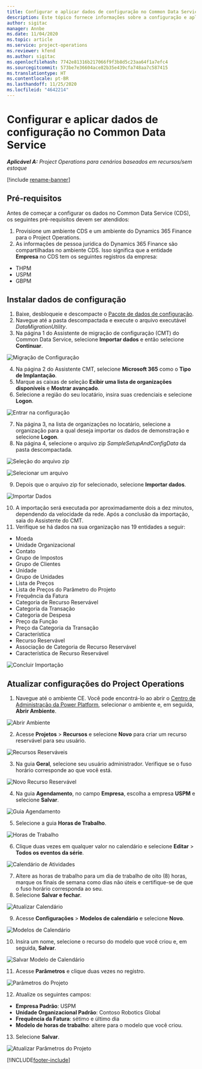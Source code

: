 ```yaml
---
title: Configurar e aplicar dados de configuração no Common Data Service
description: Este tópico fornece informações sobre a configuração e aplicação de dados de configuração no Project Operations.
author: sigitac
manager: Annbe
ms.date: 11/04/2020
ms.topic: article
ms.service: project-operations
ms.reviewer: kfend
ms.author: sigitac
ms.openlocfilehash: 7742e81316b217066f9f3b8d5c23aa64f1a7efc4
ms.sourcegitcommit: 573be7e36604ace82b35e439cfa748aa7c587415
ms.translationtype: HT
ms.contentlocale: pt-BR
ms.lasthandoff: 11/25/2020
ms.locfileid: "4642214"
---
```

# <a name="set-up-and-apply-configuration-data-in-the-common-data-service"></a>Configurar e aplicar dados de configuração no Common Data Service 

_**Aplicável A:** Project Operations para cenários baseados em recursos/sem estoque_

[!include [rename-banner](~/includes/cc-data-platform-banner.md)]

## <a name="prerequisites"></a>Pré-requisitos

Antes de começar a configurar os dados no Common Data Service (CDS), os seguintes pré-requisitos devem ser atendidos:

1.  Provisione um ambiente CDS e um ambiente do Dynamics 365 Finance para o Project Operations.
2.  As informações de pessoa jurídica do Dynamics 365 Finance são compartilhadas no ambiente CDS. Isso significa que a entidade **Empresa** no CDS tem os seguintes registros da empresa:
  - THPM
  - USPM
  - GBPM

## <a name="install-setup-and-configuration-data"></a>Instalar dados de configuração

1. Baixe, desbloqueie e descompacte o [Pacote de dados de configuração](https://download.microsoft.com/download/1/3/4/1349369c-6209-42b7-b3b4-5be0e67cacd8/ProjOpsSampleSetupData-%20Integrated%20UR1.zip).
2. Navegue até a pasta descompactada e execute o arquivo executável *DataMigrationUtility*.
3. Na página 1 do Assistente de migração de configuração (CMT) do Common Data Service, selecione **Importar dados** e então selecione **Continuar**.

![Migração de Configuração](./media/1ConfigurationMigration.png)

4. Na página 2 do Assistente CMT, selecione **Microsoft 365** como o **Tipo de Implantação**.
5. Marque as caixas de seleção **Exibir uma lista de organizações disponíveis** e **Mostrar avançado**.
6. Selecione a região do seu locatário, insira suas credenciais e selecione **Logon**.

![Entrar na configuração](./media/2ConfigurationSignin.png)

7. Na página 3, na lista de organizações no locatário, selecione a organização para a qual deseja importar os dados de demonstração e selecione **Logon**.
8. Na página 4, selecione o arquivo zip *SampleSetupAndConfigData* da pasta descompactada.

![Seleção do arquivo zip](./media/3ZipFile.png)

![Selecionar um arquivo](./media/4SelectAFile.png)

9. Depois que o arquivo zip for selecionado, selecione **Importar dados**.

![Importar Dados](./media/5ImportData.png)

10. A importação será executada por aproximadamente dois a dez minutos, dependendo da velocidade da rede. Após a conclusão da importação, saia do Assistente do CMT. 
11. Verifique se há dados na sua organização nas 19 entidades a seguir:

  - Moeda
  - Unidade Organizacional
  - Contato
  - Grupo de Impostos
  - Grupo de Clientes
  - Unidade
  - Grupo de Unidades
  - Lista de Preços
  - Lista de Preços do Parâmetro do Projeto
  - Frequência da Fatura
  - Categoria de Recurso Reservável
  - Categoria da Transação
  - Categoria de Despesa
  - Preço da Função
  - Preço da Categoria da Transação
  - Característica
  - Recurso Reservável
  - Associação de Categoria de Recurso Reservável
  - Característica de Recurso Reservável

![Concluir Importação](./media/6CompleteImport.png)

## <a name="update-project-operations-configurations"></a>Atualizar configurações do Project Operations

1. Navegue até o ambiente CE. Você pode encontrá-lo ao abrir o [Centro de Administração da Power Platform](https://admin.powerplatform.microsoft.com/environments), selecionar o ambiente e, em seguida, **Abrir Ambiente**. 

![Abrir Ambiente](./media/7OpenEnvironment.png)

2. Acesse **Projetos** > **Recursos** e selecione **Novo** para criar um recurso reservável para seu usuário.

![Recursos Reserváveis](./media/8BookableResources.png)

3. Na guia **Geral**, selecione seu usuário administrador. Verifique se o fuso horário corresponde ao que você está. 

![Novo Recurso Reservável](./media/9NewBookableResource.png)

4. Na guia **Agendamento**, no campo **Empresa**, escolha a empresa **USPM** e selecione **Salvar**. 

![Guia Agendamento](./media/10SchedulingTab.png)

5. Selecione a guia **Horas de Trabalho**.  

![Horas de Trabalho](./media/11WorkHours.png)

6. Clique duas vezes em qualquer valor no calendário e selecione **Editar** > **Todos os eventos da série**. 

![Calendário de Atividades](./media/12WorkCalendar.png)

7. Altere as horas de trabalho para um dia de trabalho de oito (8) horas, marque os finais de semana como dias não úteis e certifique-se de que o fuso horário corresponda ao seu. 
8. Selecione **Salvar e fechar**.

![Atualizar Calendário](./media/13UpdateCalendar.png)

9. Acesse **Configurações** > **Modelos de calendário** e selecione **Novo**.
 
 ![Modelos de Calendário](./media/14CalendarTemplates.png)
 
 10. Insira um nome, selecione o recurso do modelo que você criou e, em seguida, **Salvar**. 
 
 ![Salvar Modelo de Calendário](./media/15SaveCalendarTemplate.png)
 
 11. Acesse **Parâmetros** e clique duas vezes no registro. 
 
 ![Parâmetros do Projeto](./media/16ProjectParameters.png)
 
12. Atualize os seguintes campos:

 - **Empresa Padrão**: USPM
 - **Unidade Organizacional Padrão**: Contoso Robotics Global
 - **Frequência da Fatura**: sétimo e último dia
 - **Modelo de horas de trabalho**: altere para o modelo que você criou.

13. Selecione **Salvar**. 

![Atualizar Parâmetros do Projeto](./media/17UpdatedProjectParameters.png)


[!INCLUDE[footer-include](../includes/footer-banner.md)]